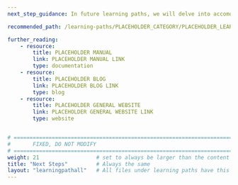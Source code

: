```yaml
---
next_step_guidance: In future learning paths, we will delve into accomodating more LLMs.

recommended_path: /learning-paths/PLACEHOLDER_CATEGORY/PLACEHOLDER_LEARNING_PATH/

further_reading:
    - resource:
        title: PLACEHOLDER MANUAL 
        link: PLACEHOLDER MANUAL LINK
        type: documentation
    - resource:
        title: PLACEHOLDER BLOG 
        link: PLACEHOLDER BLOG LINK
        type: blog
    - resource:
        title: PLACEHOLDER GENERAL WEBSITE 
        link: PLACEHOLDER GENERAL WEBSITE LINK
        type: website


# ================================================================================
#       FIXED, DO NOT MODIFY
# ================================================================================
weight: 21                  # set to always be larger than the content in this path, and one more than 'review'
title: "Next Steps"         # Always the same
layout: "learningpathall"   # All files under learning paths have this same wrapper
---
```

